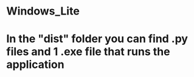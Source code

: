 # Windows_Lite
# In the "dist" folder you can find .py files and 1 .exe file that runs the application
